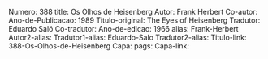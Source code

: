 Numero: 388
title: Os Olhos de Heisenberg
Autor: Frank Herbert
Co-autor: 
Ano-de-Publicacao: 1989
Titulo-original: The Eyes of Heisenberg
Tradutor: Eduardo Saló
Co-tradutor: 
Ano-de-edicao: 1966
alias: Frank-Herbert
Autor2-alias: 
Tradutor1-alias: Eduardo-Salo
Tradutor2-alias: 
Titulo-link: 388-Os-Olhos-de-Heisenberg
Capa: 
pags: 
Capa-link: 